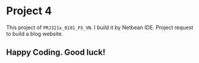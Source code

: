 # Project 4

This project of `PRJ321x_0101_FX_VN`. I build it by Netbean IDE. Project request to build a blog website. 

## Happy Coding. Good luck!
